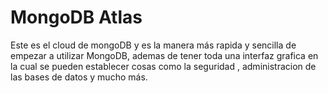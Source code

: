 # MongoDB Atlas 

Este es el cloud de mongoDB y es la manera más rapida y sencilla
de empezar a utilizar MongoDB, ademas de tener toda una interfaz grafica
en la cual se pueden establecer cosas como la seguridad , administracion
de las bases de datos y mucho más.
